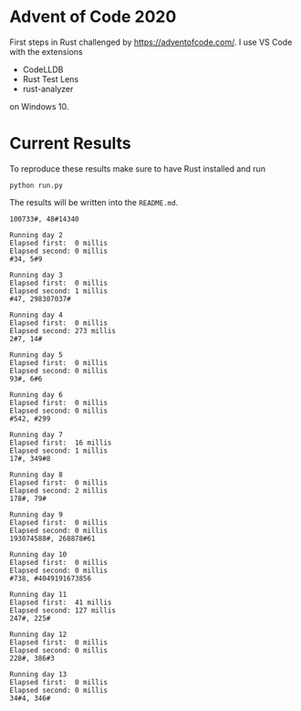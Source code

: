 # Advent of Code 2020
First steps in Rust challenged by https://adventofcode.com/. I use 
VS Code with the extensions 
- CodeLLDB 
- Rust Test Lens
- rust-analyzer 

on  Windows 10.

# Current Results

To reproduce these results make sure to have Rust installed and run
```
python run.py
```
The results will be written into the `README.md`.
```
100733#, 48#14340

Running day 2
Elapsed first:	0 millis
Elapsed second:	0 millis
#34, 5#9

Running day 3
Elapsed first:	0 millis
Elapsed second:	1 millis
#47, 298307037#

Running day 4
Elapsed first:	0 millis
Elapsed second:	273 millis
2#7, 14#

Running day 5
Elapsed first:	0 millis
Elapsed second:	0 millis
93#, 6#6

Running day 6
Elapsed first:	0 millis
Elapsed second:	0 millis
#542, #299

Running day 7
Elapsed first:	16 millis
Elapsed second:	1 millis
17#, 349#8

Running day 8
Elapsed first:	0 millis
Elapsed second:	2 millis
178#, 79#

Running day 9
Elapsed first:	0 millis
Elapsed second:	0 millis
193074588#, 268878#61

Running day 10
Elapsed first:	0 millis
Elapsed second:	0 millis
#738, #4049191673856

Running day 11
Elapsed first:	41 millis
Elapsed second:	127 millis
247#, 225#

Running day 12
Elapsed first:	0 millis
Elapsed second:	0 millis
228#, 386#3

Running day 13
Elapsed first:	0 millis
Elapsed second:	0 millis
34#4, 346#

```
